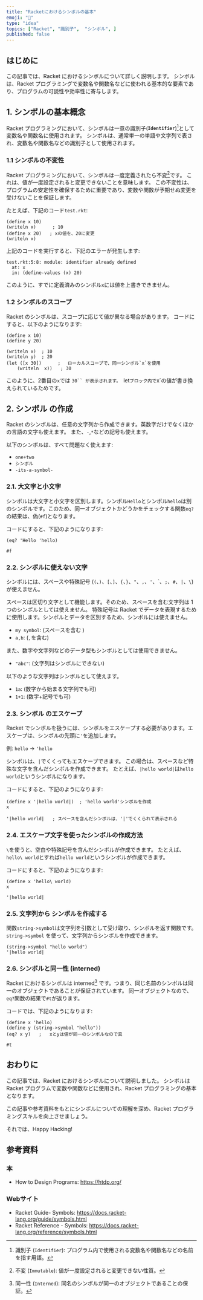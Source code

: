 ```yaml
---
title: "Racketにおけるシンボルの基本"
emoji: "🎾"
type: "idea"
topics: ["Racket", "識別子",  "シンボル", ]
published: false
---
```


## はじめに

この記事では、Racket におけるシンボルについて詳しく説明します。
シンボルは、Racket プログラミングで変数名や関数名などに使われる基本的な要素であり、プログラムの可読性や効率性に寄与します。

## 1. シンボルの基本概念

Racket プログラミングにおいて、シンボルは一意の識別子(**`Identifier`**)[^1]として変数名や関数名に使用されます。
シンボルは、通常単一の単語や文字列で表され、変数名や関数名などの識別子として使用されます。

[^1]: 識別子 (`Identifier`): プログラム内で使用される変数名や関数名などの名前を指す用語。

### 1.1 シンボルの不変性

Racket プログラミングにおいて、シンボルは一度定義されたら不変[^2]です。
これは、値が一度設定されると変更できないことを意味します。
この不変性は、プログラムの安定性を確保するために重要であり、変数や関数が予期せぬ変更を受けないことを保証します。

たとえば、下記のコード`test.rkt`:

```racket:test.rkt
(define x 10)
(writeln x)      ; 10
(define x 20)   ; xの値を、20に変更
(writeln x)
```

上記のコードを実行すると、下記のエラーが発生します:

```racket
test.rkt:5:8: module: identifier already defined
  at: x
  in: (define-values (x) 20)
```

このように、すでに定義済みのシンボル`x`には値を上書きできません。

[^2]: 不変 (`Immutable`): 値が一度設定されると変更できない性質。

### 1.2 シンボルのスコープ

<!-- textlint-disable -->
Racket のシンボルは、スコープに応じて値が異なる場合があります。
コードにすると、以下のようになります:
<!-- textlint-enable -->

```racket
(define x 10)
(define y 20)

(writeln x)  ; 10
(writeln y)  ; 20
(let ([x 30])      ; 　ローカルスコープで、同一シンボル`x`を使用
    (writeln  x))   ; 30

```

このように、2番目の`x`では `30`` が表示されます。
`let`ブロック内で`x`の値が書き換えられているためです。

## 2. シンボル の作成

Racket のシンボルは、任意の文字列から作成できます。英数字だけでなくほかの言語の文字も使えます。
また、`-`,`*`などの記号も使えます。

以下のシンボルは、すべて問題なく使えます:

- `one+two`
- `シンボル`
- `-its-a-symbol-`

### 2.1. 大文字と小文字

シンボルは大文字と小文字を区別します。シンボル`Hello`とシンボル`hello`は別のシンボルです。このため、同一オブジェクトかどうかをチェックする関数`eq?`の結果は、偽(`#f`)となります。

コードにすると、下記のようになります:

```racket
(eq? 'Hello 'hello)

#f
```

### 2.2. シンボルに使えない文字

シンボルには、スペースや特殊記号 (`(`、`)`、`[`、`]`、`{`、`}`、`"`、`,`、`'`、\`、`;`、`#`、`|`、`\`) が使えません。

スペースは区切り文字として機能します。そのため、スペースを含む文字列は 1つのシンボルとしては使えません。
特殊記号は Racket でデータを表現するために使用します。シンボルとデータを区別するため、シンボルには使えません。

- `my symbol`: (スペースを含む )
- `a,b`: (`,`を含む)

また、数字や文字列などのデータ型もシンボルとしては使用できません。

- `"abc"`: (文字列はシンボルにできない)

以下のような文字列はシンボルとして使えます。

- `1a`: (数字から始まる文字列でも可)
- `1+1`: (数字+記号でも可)

### 2.3. シンボル のエスケープ

Racket でシンボルを扱うには、シンボルをエスケープする必要があります。エスケープは、シンボルの先頭に`'`を追加します。

例:
`hello`  → `'hello`

シンボルは、`|`でくくってもエスケープできます。
この場合は、スペースなど特殊な文字を含んだシンボルを作成できます。
たとえば、`|hello world|`は`hello world`というシンボルになります。

コードにすると、下記のようになります:

```racket
(define x '|hello world|)  ; 'hello world'シンボルを作成
x

'|hello world|   ; スペースを含んだシンボルは、'|'でくくられて表示される
```

### 2.4. エスケープ文字を使ったシンボルの作成方法

`\`を使うと、空白や特殊記号を含んだシンボルが作成できます。
たとえば、`hello\ world`とすれば`hello world`というシンボルが作成できます。

コードにすると、下記のようになります:

```racket
(define x 'hello\ world)
x

'|hello world|
```

### 2.5. 文字列から シンボルを作成する

関数`string->symbol`は文字列を引数として受け取り、シンボルを返す関数です。
`string->symbol`  を使って、文字列からシンボルを作成できます。

```racket
(string->symbol "hello world")
'|hello world|
```

### 2.6. シンボルと同一性 (interned)

Racket におけるシンボルは interned[^3] です。つまり、同じ名前のシンボルは同一のオブジェクトであることが保証されています。
同一オブジェクトなので、`eq?`関数の結果で`#t`が返ります。

コードでは、下記のようになります:

```racket
(define x 'hello)
(define y (string->symbol "hello"))
(eq? x y)   ;   xとyは値が同一のシンボルなので真

#t
```

[^3]: 同一性 (`Interned`):  同名のシンボルが同一のオブジェクトであることの保証。

## おわりに

この記事では、Racket におけるシンボルについて説明しました。
シンボルは Racket プログラムで変数や関数などに使用され、Racket プログラミングの基本となります。

この記事や参考資料をもとにシンボルについての理解を深め、Racket プログラミングスキルを向上させましょう。

それでは、Happy Hacking!

## 参考資料

### 本

- How to Design Programs: <https://htdp.org/>

### Webサイト

- Racket Guide- Symbols: <https://docs.racket-lang.org/guide/symbols.html>
- Racket Reference - Symbols: <https://docs.racket-lang.org/reference/symbols.html>

